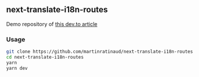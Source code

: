 ## next-translate-i18n-routes

Demo repository of [this dev.to article](https://dev.to/martinratinaud/internationalize-nextjs-urls-with-next-translate-49d8)

### Usage

```bash
git clone https://github.com/martinratinaud/next-translate-i18n-routes
cd next-translate-i18n-routes
yarn
yarn dev
```

